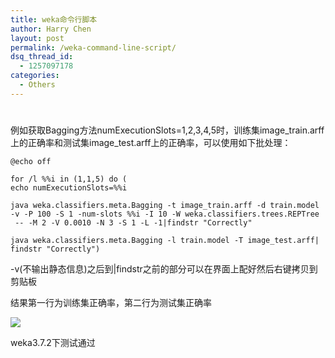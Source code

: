 ```yaml
---
title: weka命令行脚本
author: Harry Chen
layout: post
permalink: /weka-command-line-script/
dsq_thread_id:
  - 1257097178
categories:
  - Others
---
```

# 

例如获取Bagging方法numExecutionSlots=1,2,3,4,5时，训练集image_train.arff上的正确率和测试集image_test.arff上的正确率，可以使用如下批处理：


    @echo off

    for /l %%i in (1,1,5) do (
    echo numExecutionSlots=%%i

    java weka.classifiers.meta.Bagging -t image_train.arff -d train.model
    -v -P 100 -S 1 -num-slots %%i -I 10 -W weka.classifiers.trees.REPTree
     -- -M 2 -V 0.0010 -N 3 -S 1 -L -1|findstr "Correctly"

    java weka.classifiers.meta.Bagging -l train.model -T image_test.arff|
    findstr "Correctly")

-v(不输出静态信息)之后到|findstr之前的部分可以在界面上配好然后右键拷贝到剪贴板

结果第一行为训练集正确率，第二行为测试集正确率

![][1]

weka3.7.2下测试通过

   [1]: http://fmn.rrimg.com/fmn049/20101120/2005/b_large_e8kG_3ec00001ddd55c15.jpg
